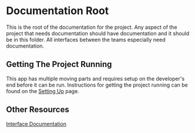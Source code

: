 # Documentation Root

This is the root of the documentation for the project. Any aspect of the project that needs documentation should have documentation and it should be in this folder. All interfaces between the teams especially need documentation.

## Getting The Project Running
This app has multiple moving parts and requires setup on the developer's end before it can be run. Instructions for getting the project running can be found on the [Setting Up](setup.md) page.

## Other Resources

[Interface Documentation](interfaces.md)